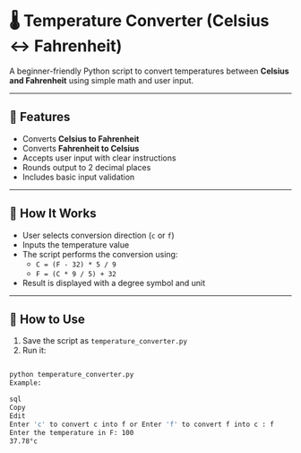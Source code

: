 # 🌡️ Temperature Converter (Celsius ↔ Fahrenheit)

A beginner-friendly Python script to convert temperatures between **Celsius and Fahrenheit** using simple math and user input.

---

## 📜 Features

- Converts **Celsius to Fahrenheit**  
- Converts **Fahrenheit to Celsius**  
- Accepts user input with clear instructions  
- Rounds output to 2 decimal places  
- Includes basic input validation

---

## 🧠 How It Works

- User selects conversion direction (`c` or `f`)
- Inputs the temperature value
- The script performs the conversion using:
  - `C = (F - 32) * 5 / 9`
  - `F = (C * 9 / 5) + 32`
- Result is displayed with a degree symbol and unit

---

## 🚀 How to Use

1. Save the script as `temperature_converter.py`
2. Run it:

```bash

python temperature_converter.py
Example:

sql
Copy
Edit
Enter 'c' to convert c into f or Enter 'f' to convert f into c : f
Enter the temperature in F: 100
37.78°c

```
